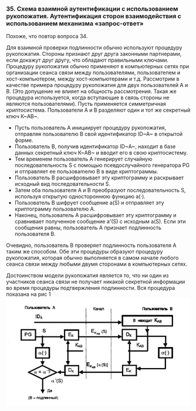 ### 35. Схема взаимной аутентификации с использованием рукопожатия. Аутентификация сторон взаимодействия с использованием механизма «запрос-ответ»

Похоже, что повтор вопроса 34.

Для взаимной проверки подлинности обычно используют процедуру рукопожатия. Cтороны признают друг друга законными партнерами, если докажут друг другу, что обладают правильными ключами. Процедуру рукопожатия обычно применяют в компьютерных сетях при организации сеанса связи между пользователями, пользоватепем и хост-компьютером, между хост-компьютерами и т.д. Рассмотрим в качестве примера процедуру рукопожатия для двух пользователей А и В. (Это допущение не влияет на общность рассмотрения. Такая же процедура используется, когда вступающие в связь стороны не являются пользователями). Пусть применяется симметричная криптосистема. Пользователи А и В разделяют один и тот же секретный кпюч К~AB~.

- Пусть пользователь А инициирует процедуру рукопожатия, отправляя пользователю В свой идентификатор ID~A~ в открытой форме.
- Пользователь В, получив идентификатор ID~А~, находит в базе данных секретный ключ К~AB~ и вводит его в свою криптосистему.
- Тем временем пользователь А генерирует случайную последовательность S с помощью псевдослучайного генератора РG и отправляет ее пользоваmелю В в виде криптограммы.
- Пользователь В расшифровывает эту криптограмму и раскрывает исходный вид последовательности S.
- Затем оба пользователя А и В преобразуют последовательность S, используя открытую одностороннюю функцию a(·).
- Пользователь В шифрует сообщение a(S) и отправляет эту криптограмму пользователю А.
- Наконец, пользователь А расшифровывает эту криптограмму и сравнивает полученное сообщение a'(S) с исходным 
a(S). Если эти сообщения равны, пользователь А признает подлинность пользователя В.

Очевидно, пользователь В проверяет подлинность пользователя А таким же способом. Обе эти процедуры образуют процедуру рукопожатия, которая обычно выполняется в самом начале любого сеанса связи между любыми двумя сторонами в компьютерных сетях.

Достоинством модели рукопожатия является то, что ни один из участников сеанса связи не получает никакой секретной информации во время процедуры подтвержления подлинности.
Вся процедура показана на рис 1
![Рисунок 1 - Схема процедуры рукопожатия (пользователь А проверяет подлинность пользователя В)](/images/Screenshot_1.png)